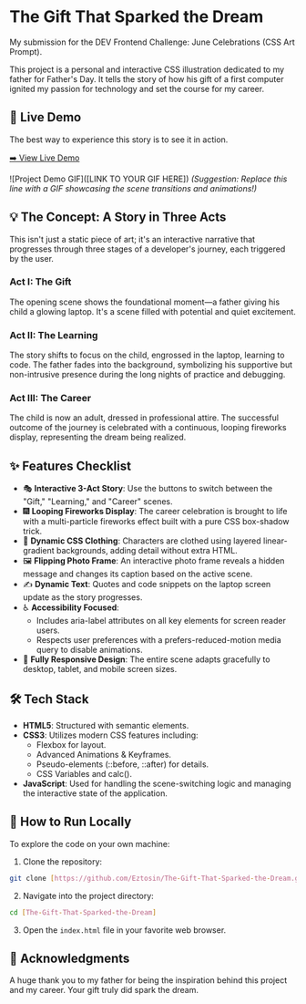 # The Gift That Sparked the Dream

My submission for the DEV Frontend Challenge: June Celebrations (CSS Art Prompt).

This project is a personal and interactive CSS illustration dedicated to my father for Father's Day. It tells the story of how his gift of a first computer ignited my passion for technology and set the course for my career.

## 🚀 Live Demo

The best way to experience this story is to see it in action.

[➡️ View Live Demo]([https://eztosin.github.io/The-Gift-That-Sparked-the-Dream/])

![Project Demo GIF]([LINK TO YOUR GIF HERE])
_(Suggestion: Replace this line with a GIF showcasing the scene transitions and animations!)_

## 💡 The Concept: A Story in Three Acts

This isn't just a static piece of art; it's an interactive narrative that progresses through three stages of a developer's journey, each triggered by the user.

### Act I: The Gift

The opening scene shows the foundational moment—a father giving his child a glowing laptop. It's a scene filled with potential and quiet excitement.

### Act II: The Learning

The story shifts to focus on the child, engrossed in the laptop, learning to code. The father fades into the background, symbolizing his supportive but non-intrusive presence during the long nights of practice and debugging.

### Act III: The Career

The child is now an adult, dressed in professional attire. The successful outcome of the journey is celebrated with a continuous, looping fireworks display, representing the dream being realized.

## ✨ Features Checklist

- 🎭 **Interactive 3-Act Story**: Use the buttons to switch between the "Gift," "Learning," and "Career" scenes.
- 🎆 **Looping Fireworks Display**: The career celebration is brought to life with a multi-particle fireworks effect built with a pure CSS box-shadow trick.
- 🧥 **Dynamic CSS Clothing**: Characters are clothed using layered linear-gradient backgrounds, adding detail without extra HTML.
- 🖼️ **Flipping Photo Frame**: An interactive photo frame reveals a hidden message and changes its caption based on the active scene.
- ✍️ **Dynamic Text**: Quotes and code snippets on the laptop screen update as the story progresses.
- ♿ **Accessibility Focused**:
  - Includes aria-label attributes on all key elements for screen reader users.
  - Respects user preferences with a prefers-reduced-motion media query to disable animations.
- 📱 **Fully Responsive Design**: The entire scene adapts gracefully to desktop, tablet, and mobile screen sizes.

## 🛠️ Tech Stack

- **HTML5**: Structured with semantic elements.
- **CSS3**: Utilizes modern CSS features including:
  - Flexbox for layout.
  - Advanced Animations & Keyframes.
  - Pseudo-elements (::before, ::after) for details.
  - CSS Variables and calc().
- **JavaScript**: Used for handling the scene-switching logic and managing the interactive state of the application.

## 📂 How to Run Locally

To explore the code on your own machine:

1. Clone the repository:

```bash
git clone [https://github.com/Eztosin/The-Gift-That-Sparked-the-Dream.git]
```

2. Navigate into the project directory:

```bash
cd [The-Gift-That-Sparked-the-Dream]
```

3. Open the `index.html` file in your favorite web browser.

## 🙏 Acknowledgments

A huge thank you to my father for being the inspiration behind this project and my career. Your gift truly did spark the dream.
